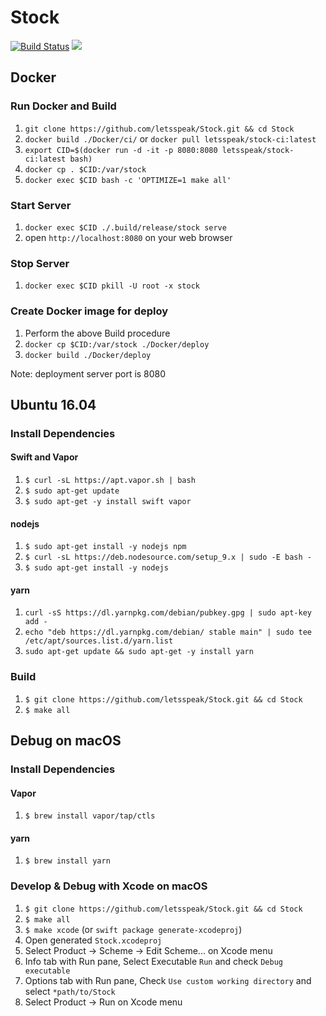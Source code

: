 # Stock
[![Build Status](https://travis-ci.org/letsspeak/Stock.svg?branch=master)](https://travis-ci.org/letsspeak/Stock)
![](https://circleci.com/gh/letsspeak/stock/tree/master.svg?style=shield&circle-token=5caad40bfa55f97a065ec83e09f8cf1cdeadb5d2)

## Docker

### Run Docker and Build

1. `git clone https://github.com/letsspeak/Stock.git && cd Stock`
1. `docker build ./Docker/ci/` or `docker pull letsspeak/stock-ci:latest`
1. `export CID=$(docker run -d -it -p 8080:8080 letsspeak/stock-ci:latest bash)`
1. `docker cp . $CID:/var/stock`
1. `docker exec $CID bash -c 'OPTIMIZE=1 make all'`

### Start Server

1. `docker exec $CID ./.build/release/stock serve`
1. open `http://localhost:8080` on your web browser

### Stop Server

1. `docker exec $CID pkill -U root -x stock`

### Create Docker image for deploy

1. Perform the above Build procedure
1. `docker cp $CID:/var/stock ./Docker/deploy`
1. `docker build ./Docker/deploy`

Note: deployment server port is 8080

## Ubuntu 16.04

### Install Dependencies

#### Swift and Vapor

1. `$ curl -sL https://apt.vapor.sh | bash`
1. `$ sudo apt-get update`
1. `$ sudo apt-get -y install swift vapor`

#### nodejs

1. `$ sudo apt-get install -y nodejs npm`
1. `$ curl -sL https://deb.nodesource.com/setup_9.x | sudo -E bash -`
1. `$ sudo apt-get install -y nodejs`

#### yarn

1. `curl -sS https://dl.yarnpkg.com/debian/pubkey.gpg | sudo apt-key add -`
1. `echo "deb https://dl.yarnpkg.com/debian/ stable main" | sudo tee /etc/apt/sources.list.d/yarn.list`
1. `sudo apt-get update && sudo apt-get -y install yarn`

### Build

1. `$ git clone https://github.com/letsspeak/Stock.git && cd Stock`
1. `$ make all`

## Debug on macOS

### Install Dependencies

#### Vapor

1. `$ brew install vapor/tap/ctls`

#### yarn

1. `$ brew install yarn`

### Develop & Debug with Xcode on macOS

1. `$ git clone https://github.com/letsspeak/Stock.git && cd Stock`
1. `$ make all`
1. `$ make xcode` (or `swift package generate-xcodeproj`)
1. Open generated `Stock.xcodeproj`
1. Select Product -> Scheme -> Edit Scheme... on Xcode menu
1. Info tab with Run pane, Select Executable `Run` and check `Debug executable`
1. Options tab with Run pane, Check `Use custom working directory` and select `*path/to/Stock`
1. Select Product -> Run on Xcode menu

